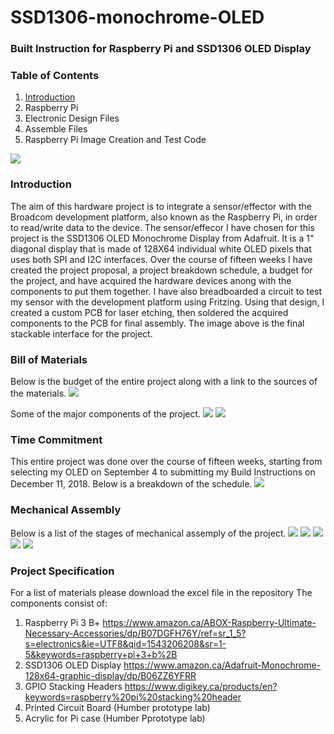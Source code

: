 # SSD1306-monochrome-OLED

### Built Instruction for Raspberry Pi and SSD1306 OLED Display

### Table of Contents
1. [Introduction](#introduction)
2. Raspberry Pi 
3. Electronic Design Files
4. Assemble Files
5. Raspberry Pi Image Creation and Test Code

![](https://github.com/dchristie75/SSD1306-Monochrome-OLED/blob/master/images/stackable.jpg)

### Introduction
The aim of this hardware project is to integrate a sensor/effector with the Broadcom development platform, also known as the Raspberry Pi, in order to read/write data to the device. The sensor/effecor I have chosen for this project is the SSD1306 OLED Monochrome Display from Adafruit. It is a 1" diagonal display that is made of 128X64 individual white OLED pixels that uses both SPI and I2C interfaces. Over the course of fifteen weeks I have created the project proposal, a project breakdown schedule, a budget for the project, and have acquired the hardware devices anong with the components to put them together. I have also breadboarded a circuit to test my sensor with the development platform using Fritzing. Using that design, I created a custom PCB for laser etching, then soldered the acquired components to the PCB for final assembly. The image above is the final stackable interface for the project. 

### Bill of Materials
Below is the budget of the entire project along with a link to the sources of the materials.
![](https://github.com/dchristie75/SSD1306-Monochrome-OLED/blob/master/images/budget.PNG)

Some of the major components of the project. 
![](https://github.com/dchristie75/SSD1306-Monochrome-OLED/blob/master/images/ssd1306.jpg)
![](https://github.com/dchristie75/SSD1306-Monochrome-OLED/blob/master/images/componentskit.jpg)
![]()
![]()

### Time Commitment
This entire project was done over the course of fifteen weeks, starting from selecting my OLED on September 4 to submitting my Build Instructions on December 11, 2018. Below is a breakdown of the schedule.
![](https://github.com/dchristie75/SSD1306-Monochrome-OLED/blob/master/images/project_schedule.PNG)

### Mechanical Assembly
Below is a list of the stages of mechanical assemply of the project.
![](https://github.com/dchristie75/SSD1306-Monochrome-OLED/blob/master/images/pcb.jpg)
![](https://github.com/dchristie75/SSD1306-Monochrome-OLED/blob/master/Index_src/pcbwithheaders1.jpg)
![](https://github.com/dchristie75/SSD1306-Monochrome-OLED/blob/master/images/stackable.jpg)
![](https://github.com/dchristie75/SSD1306-Monochrome-OLED/blob/master/Index_src/stackable.jpg)
![](https://github.com/dchristie75/SSD1306-Monochrome-OLED/blob/master/Index_src/stackable1.jpg)
![]()

### Project Specification
For a list of materials please download the excel file in the repository
The components consist of:
1. Raspberry Pi 3 B+ https://www.amazon.ca/ABOX-Raspberry-Ultimate-Necessary-Accessories/dp/B07DGFH76Y/ref=sr_1_5?s=electronics&ie=UTF8&qid=1543206208&sr=1-5&keywords=raspberry+pi+3+b%2B
2. SSD1306 OLED Display https://www.amazon.ca/Adafruit-Monochrome-128x64-graphic-display/dp/B06ZZ6YFRR
3. GPIO Stacking Headers https://www.digikey.ca/products/en?keywords=raspberry%20pi%20stacking%20header
4. Printed Circuit Board (Humber prototype lab)
5. Acrylic for Pi case (Humber Pprototype lab)

